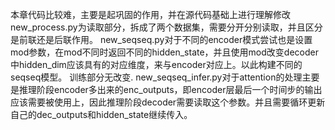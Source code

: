 本章代码比较难，主要是起巩固的作用，并在源代码基础上进行理解修改
new_process.py为读取部分，拆成了两个数据集，需要分开分别读取，并且区分是前联还是后联作用。
new_seqseq.py对于不同的encoder模式尝试也是设置mod参数，在mod不同时返回不同的hidden_state，并且使用mod改变decoder中hidden_dim应该具有的对应维度，来与encoder对应上。以此构建不同的seqseq模型。
训练部分无改变.
new_seqseq_infer.py对于attention的处理主要是推理阶段encoder多出来的enc_outputs，即encoder层最后一个时间步的输出应该需要被使用上，因此推理阶段decoder需要读取这个参数。并且需要循环更新自己的dec_outputs和hidden_state继续传入。
